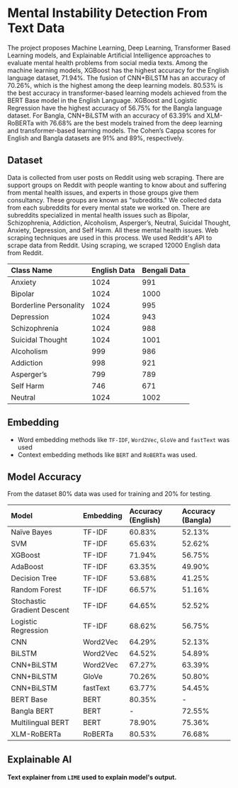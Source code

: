 # Mental Instability Detection From Text Data

The project proposes Machine Learning, Deep Learning, Transformer Based Learning models, and Explainable Artificial Intelligence approaches to evaluate mental health problems from social media texts. Among the machine learning models, XGBoost has the highest accuracy for the English language dataset, 71.94%. The fusion of CNN+BiLSTM has an accuracy of 70.26%, which is the highest among the deep learning models. 80.53% is the best accuracy in transformer-based learning models achieved from the BERT Base model in the English Language. XGBoost and Logistic Regression have the highest accuracy of 56.75% for the Bangla language dataset. For Bangla, CNN+BiLSTM with an accuracy of 63.39% and XLM-RoBERTa with 76.68% are the best models trained from the deep learning and transformer-based learning models. The Cohen’s Cappa scores for English and Bangla datasets are 91% and 89%, respectively.


## Dataset

Data is collected from user posts on Reddit using web scraping. There are support groups on Reddit with people wanting to know about and suffering from mental health issues, and experts in those groups give them consultancy. These groups are known as "subreddits." We collected data from each subreddits for every mental state we worked on. There are subreddits specialized in mental health issues such as Bipolar, Schizophrenia, Addiction, Alcoholism, Asperger’s, Neutral, Suicidal Thought, Anxiety, Depression, and Self Harm. All these mental health issues. Web scraping techniques are used in this process. We used Reddit's API to scrape data from Reddit. Using scraping, we scraped 12000 English data from Reddit.

| **Class Name** | **English Data** | **Bengali Data**
| :-------- | :------- | :------- 
| Anxiety | 1024 | 991
| Bipolar | 1024 | 1000
| Borderline Personality | 1024 | 995
| Depression | 1024 | 943
| Schizophrenia | 1024 | 988
| Suicidal Thought | 1024 | 1001
| Alcoholism | 999 | 986
| Addiction | 998 | 921
| Asperger’s | 799 | 789
| Self Harm | 746 | 671
| Neutral | 1024 | 1002


## Embedding

- Word embedding methods like `TF-IDF`, `Word2Vec`, `GloVe` and `fastText` was used 
- Context embedding methods like `BERT` and `RoBERTa` was used. 


## Model Accuracy

From the dataset 80% data was used for training and 20% for testing.


| **Model** | **Embedding** | **Accuracy (English)** | **Accuracy (Bangla)**
| :-------- | :------- | :-------- | :------- 
| Naïve Bayes | TF-IDF | 60.83% | 52.13%
| SVM | TF-IDF | 65.63% | 52.62%
| XGBoost | TF-IDF | 71.94% | 56.75%
| AdaBoost | TF-IDF | 63.35% | 49.90%
| Decision Tree | TF-IDF | 53.68% | 41.25%
| Random Forest | TF-IDF | 66.57% | 51.16%
| Stochastic Gradient Descent | TF-IDF | 64.65% | 52.52%
| Logistic Regression | TF-IDF | 68.62% | 56.75%
| CNN | Word2Vec | 64.29% | 52.13%
| BiLSTM | Word2Vec | 64.52% | 54.89%
| CNN+BiLSTM | Word2Vec | 67.27% | 63.39%
| CNN+BiLSTM | GloVe | 70.26% | 50.80%
| CNN+BiLSTM | fastText | 63.77% | 54.45%
| BERT Base | BERT | 80.35% | -
| Bangla BERT | BERT | - | 72.55%
| Multilingual BERT | BERT | 78.90% | 75.36%
| XLM-RoBERTa | RoBERTa | 80.53% | 76.68%


## Explainable AI

#### Text explainer from `LIME` used to explain model's output. 



